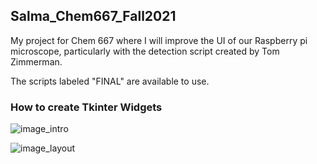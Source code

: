 ## Salma_Chem667_Fall2021
My project for Chem 667 where I will improve the UI of our Raspberry pi microscope, particularly with the detection script created by Tom Zimmerman.

The scripts labeled "FINAL" are available to use.

### How to create Tkinter Widgets

![image_intro](https://user-images.githubusercontent.com/67027005/192642545-724be97f-2111-420c-9237-1022048e341b.png)

![image_layout](https://user-images.githubusercontent.com/67027005/192642594-e698cfec-92e7-459e-9846-549e669f5fcc.png)
